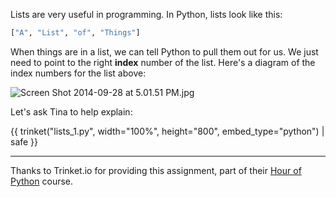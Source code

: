 Lists are very useful in programming.  In Python, lists look like this:

```python
["A", "List", "of", "Things"]
```

When things are in a list, we can tell Python to pull them out for us.  We just need to point to the right **index** number of the list.  Here's a diagram of the index numbers for the list above:

![Screen Shot 2014-09-28 at 5.01.51 PM.jpg](/api/files/5428a1b8d61e38df4eca1d46/Screen-Shot-2014-09-28-at-5-01-51-PM.jpeg "Screen Shot 2014-09-28 at 5.01.51 PM.jpg")

Let's ask Tina to help explain:

{{ trinket("lists_1.py", width="100%", height="800", embed_type="python") | safe }}


---

Thanks to Trinket.io for providing this assignment, 
part of their [Hour of Python](https://hourofpython.com/a-visual-introduction-to-python/) 
course.